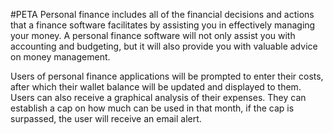 #PETA
Personal finance includes all of the financial decisions and actions that a finance software facilitates by assisting you in effectively managing your money. A personal finance software will not only assist you with accounting and budgeting, but it will also provide you with valuable advice on money management.

Users of personal finance applications will be prompted to enter their costs, after which their wallet balance will be updated and displayed to them. Users can also receive a graphical analysis of their expenses. They can establish a cap on how much can be used in that month, if the cap is surpassed, the user will receive an email alert.
